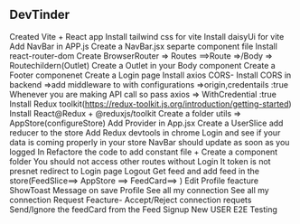 ## DevTinder

Created Vite + React app
Install tailwind css for vite
Install daisyUi for vite
Add NavBar in APP.js
Create a NavBar.jsx separte component file
Install react-router-dom
Create BrowserRouter => Routes ==>Route =>/Body => Routechildern(Outlet)
Create a Outlet in your Body component
Create a Footer componenet
Create a Login page
Install axios
CORS- Install CORS in backend =>add middleware to with configurations =>origin,credentails :true
Whenever you are making API call so pass axios => WithCredential :true
Install Redux toolkit(https://redux-toolkit.js.org/introduction/getting-started)
Install React@Redux + @reduxjs/toolkit
Create a folder utils => AppStore(configureStore)
Add Provider in App.jsx
Create a UserSlice add reducer to the store
Add Redux devtools in chrome
Login and see if your data is coming properly in your store
NavBar should update as soon as you logged In
Refactore the code to add constant file + Create a component folder
You should not access other routes without Login
It token is not presnet redirect to Login page
Logout
Get feed and add feed in the store(FeedSlice==> AppStore ==> FeedCard==> )
Edit Profile feacture
ShowToast Message on save Profile
See all my connection
See all my connection Request
Feacture- Accept/Reject connection requets
Send/Ignore the feedCard from the Feed
Signup New USER
E2E Testing
